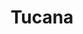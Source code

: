 ---
title: "Tucana"
hashtag: tucana
borders:
  - Eridanus
  - Grus
  - Hydrus
  - Indus
  - Octans
  - Phoenix
tags:
  - Toucan
  - Constellation
---